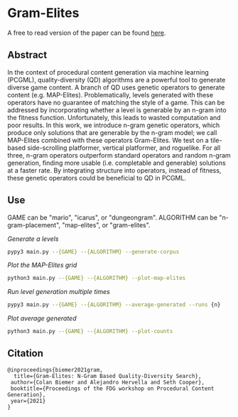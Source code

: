 # Gram-Elites

A free to read version of the paper can be found [here](https://bi3mer.github.io/pdf/2021_gram_elites.pdf).

## Abstract

In the context of procedural content generation via machine learning (PCGML), quality-diversity (QD) algorithms are a powerful tool to generate diverse game content. A branch of QD uses genetic operators to generate content (e.g. MAP-Elites). Problematically, levels generated with these operators have no guarantee of matching the style of a game. This can be addressed by incorporating whether a level is generable by an n-gram into the fitness function. Unfortunately, this leads to wasted computation and poor results. In this work, we introduce n-gram genetic operators, which produce only solutions that are generable by the n-gram model; we call MAP-Elites combined with these operators Gram-Elites. We test on a tile-based side-scrolling platformer, vertical platformer, and roguelike. For all three, n-gram operators outperform standard operators and random n-gram generation, finding more usable (i.e. completable and generable) solutions at a faster rate. By integrating structure into operators, instead of fitness, these genetic operators could be beneficial to QD in PCGML.

## Use


GAME can be "mario", "icarus", or "dungeongram". ALGORITHM can be "n-gram-placement", "map-elites", or "gram-elites".

*Generate a levels*
```bash
pypy3 main.py --{GAME} --{ALGORITHM} --generate-corpus
```

*Plot the MAP-Elites grid*
```bash
python3 main.py --{GAME} --{ALGORITHM} --plot-map-elites
```

*Run level generation multiple times*
```bash
pypy3 main.py --{GAME} --{ALGORITHM} --average-generated --runs {n}
```

*Plot average generated*
```bash
python3 main.py --{GAME} --{ALGORITHM} --plot-counts
```


## Citation

```
@inproceedings{biemer2021gram,
  title={Gram-Elites: N-Gram Based Quality-Diversity Search},
 author={Colan Biemer and Alejandro Hervella and Seth Cooper},
 booktitle={Proceedings of the FDG workshop on Procedural Content Generation},
 year={2021}
}
```

